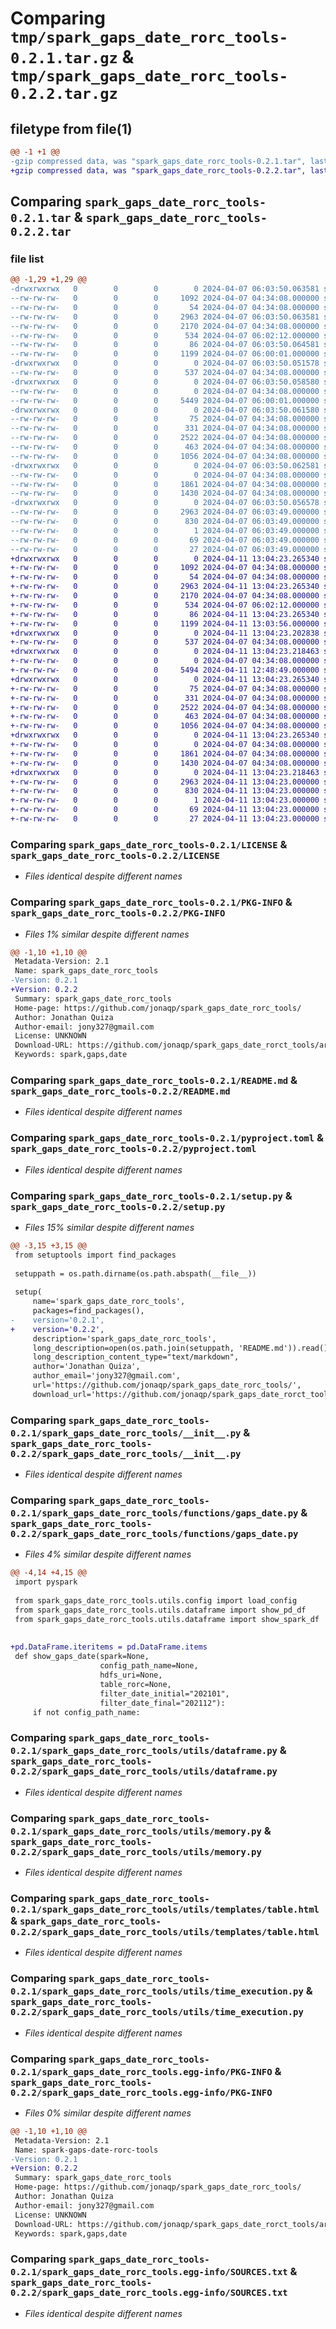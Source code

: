 # Comparing `tmp/spark_gaps_date_rorc_tools-0.2.1.tar.gz` & `tmp/spark_gaps_date_rorc_tools-0.2.2.tar.gz`

## filetype from file(1)

```diff
@@ -1 +1 @@
-gzip compressed data, was "spark_gaps_date_rorc_tools-0.2.1.tar", last modified: Sun Apr  7 06:03:50 2024, max compression
+gzip compressed data, was "spark_gaps_date_rorc_tools-0.2.2.tar", last modified: Thu Apr 11 13:04:23 2024, max compression
```

## Comparing `spark_gaps_date_rorc_tools-0.2.1.tar` & `spark_gaps_date_rorc_tools-0.2.2.tar`

### file list

```diff
@@ -1,29 +1,29 @@
-drwxrwxrwx   0        0        0        0 2024-04-07 06:03:50.063581 spark_gaps_date_rorc_tools-0.2.1/
--rw-rw-rw-   0        0        0     1092 2024-04-07 04:34:08.000000 spark_gaps_date_rorc_tools-0.2.1/LICENSE
--rw-rw-rw-   0        0        0       54 2024-04-07 04:34:08.000000 spark_gaps_date_rorc_tools-0.2.1/MANIFEST.in
--rw-rw-rw-   0        0        0     2963 2024-04-07 06:03:50.063581 spark_gaps_date_rorc_tools-0.2.1/PKG-INFO
--rw-rw-rw-   0        0        0     2170 2024-04-07 04:34:08.000000 spark_gaps_date_rorc_tools-0.2.1/README.md
--rw-rw-rw-   0        0        0      534 2024-04-07 06:02:12.000000 spark_gaps_date_rorc_tools-0.2.1/pyproject.toml
--rw-rw-rw-   0        0        0       86 2024-04-07 06:03:50.064581 spark_gaps_date_rorc_tools-0.2.1/setup.cfg
--rw-rw-rw-   0        0        0     1199 2024-04-07 06:00:01.000000 spark_gaps_date_rorc_tools-0.2.1/setup.py
-drwxrwxrwx   0        0        0        0 2024-04-07 06:03:50.051578 spark_gaps_date_rorc_tools-0.2.1/spark_gaps_date_rorc_tools/
--rw-rw-rw-   0        0        0      537 2024-04-07 04:34:08.000000 spark_gaps_date_rorc_tools-0.2.1/spark_gaps_date_rorc_tools/__init__.py
-drwxrwxrwx   0        0        0        0 2024-04-07 06:03:50.058580 spark_gaps_date_rorc_tools-0.2.1/spark_gaps_date_rorc_tools/functions/
--rw-rw-rw-   0        0        0        0 2024-04-07 04:34:08.000000 spark_gaps_date_rorc_tools-0.2.1/spark_gaps_date_rorc_tools/functions/__init__.py
--rw-rw-rw-   0        0        0     5449 2024-04-07 06:00:01.000000 spark_gaps_date_rorc_tools-0.2.1/spark_gaps_date_rorc_tools/functions/gaps_date.py
-drwxrwxrwx   0        0        0        0 2024-04-07 06:03:50.061580 spark_gaps_date_rorc_tools-0.2.1/spark_gaps_date_rorc_tools/utils/
--rw-rw-rw-   0        0        0       75 2024-04-07 04:34:08.000000 spark_gaps_date_rorc_tools-0.2.1/spark_gaps_date_rorc_tools/utils/__init__.py
--rw-rw-rw-   0        0        0      331 2024-04-07 04:34:08.000000 spark_gaps_date_rorc_tools-0.2.1/spark_gaps_date_rorc_tools/utils/config.py
--rw-rw-rw-   0        0        0     2522 2024-04-07 04:34:08.000000 spark_gaps_date_rorc_tools-0.2.1/spark_gaps_date_rorc_tools/utils/dataframe.py
--rw-rw-rw-   0        0        0      463 2024-04-07 04:34:08.000000 spark_gaps_date_rorc_tools-0.2.1/spark_gaps_date_rorc_tools/utils/logger.py
--rw-rw-rw-   0        0        0     1056 2024-04-07 04:34:08.000000 spark_gaps_date_rorc_tools-0.2.1/spark_gaps_date_rorc_tools/utils/memory.py
-drwxrwxrwx   0        0        0        0 2024-04-07 06:03:50.062581 spark_gaps_date_rorc_tools-0.2.1/spark_gaps_date_rorc_tools/utils/templates/
--rw-rw-rw-   0        0        0        0 2024-04-07 04:34:08.000000 spark_gaps_date_rorc_tools-0.2.1/spark_gaps_date_rorc_tools/utils/templates/__init__.py
--rw-rw-rw-   0        0        0     1861 2024-04-07 04:34:08.000000 spark_gaps_date_rorc_tools-0.2.1/spark_gaps_date_rorc_tools/utils/templates/table.html
--rw-rw-rw-   0        0        0     1430 2024-04-07 04:34:08.000000 spark_gaps_date_rorc_tools-0.2.1/spark_gaps_date_rorc_tools/utils/time_execution.py
-drwxrwxrwx   0        0        0        0 2024-04-07 06:03:50.056578 spark_gaps_date_rorc_tools-0.2.1/spark_gaps_date_rorc_tools.egg-info/
--rw-rw-rw-   0        0        0     2963 2024-04-07 06:03:49.000000 spark_gaps_date_rorc_tools-0.2.1/spark_gaps_date_rorc_tools.egg-info/PKG-INFO
--rw-rw-rw-   0        0        0      830 2024-04-07 06:03:49.000000 spark_gaps_date_rorc_tools-0.2.1/spark_gaps_date_rorc_tools.egg-info/SOURCES.txt
--rw-rw-rw-   0        0        0        1 2024-04-07 06:03:49.000000 spark_gaps_date_rorc_tools-0.2.1/spark_gaps_date_rorc_tools.egg-info/dependency_links.txt
--rw-rw-rw-   0        0        0       69 2024-04-07 06:03:49.000000 spark_gaps_date_rorc_tools-0.2.1/spark_gaps_date_rorc_tools.egg-info/requires.txt
--rw-rw-rw-   0        0        0       27 2024-04-07 06:03:49.000000 spark_gaps_date_rorc_tools-0.2.1/spark_gaps_date_rorc_tools.egg-info/top_level.txt
+drwxrwxrwx   0        0        0        0 2024-04-11 13:04:23.265340 spark_gaps_date_rorc_tools-0.2.2/
+-rw-rw-rw-   0        0        0     1092 2024-04-07 04:34:08.000000 spark_gaps_date_rorc_tools-0.2.2/LICENSE
+-rw-rw-rw-   0        0        0       54 2024-04-07 04:34:08.000000 spark_gaps_date_rorc_tools-0.2.2/MANIFEST.in
+-rw-rw-rw-   0        0        0     2963 2024-04-11 13:04:23.265340 spark_gaps_date_rorc_tools-0.2.2/PKG-INFO
+-rw-rw-rw-   0        0        0     2170 2024-04-07 04:34:08.000000 spark_gaps_date_rorc_tools-0.2.2/README.md
+-rw-rw-rw-   0        0        0      534 2024-04-07 06:02:12.000000 spark_gaps_date_rorc_tools-0.2.2/pyproject.toml
+-rw-rw-rw-   0        0        0       86 2024-04-11 13:04:23.265340 spark_gaps_date_rorc_tools-0.2.2/setup.cfg
+-rw-rw-rw-   0        0        0     1199 2024-04-11 13:03:56.000000 spark_gaps_date_rorc_tools-0.2.2/setup.py
+drwxrwxrwx   0        0        0        0 2024-04-11 13:04:23.202838 spark_gaps_date_rorc_tools-0.2.2/spark_gaps_date_rorc_tools/
+-rw-rw-rw-   0        0        0      537 2024-04-07 04:34:08.000000 spark_gaps_date_rorc_tools-0.2.2/spark_gaps_date_rorc_tools/__init__.py
+drwxrwxrwx   0        0        0        0 2024-04-11 13:04:23.218463 spark_gaps_date_rorc_tools-0.2.2/spark_gaps_date_rorc_tools/functions/
+-rw-rw-rw-   0        0        0        0 2024-04-07 04:34:08.000000 spark_gaps_date_rorc_tools-0.2.2/spark_gaps_date_rorc_tools/functions/__init__.py
+-rw-rw-rw-   0        0        0     5494 2024-04-11 12:48:49.000000 spark_gaps_date_rorc_tools-0.2.2/spark_gaps_date_rorc_tools/functions/gaps_date.py
+drwxrwxrwx   0        0        0        0 2024-04-11 13:04:23.265340 spark_gaps_date_rorc_tools-0.2.2/spark_gaps_date_rorc_tools/utils/
+-rw-rw-rw-   0        0        0       75 2024-04-07 04:34:08.000000 spark_gaps_date_rorc_tools-0.2.2/spark_gaps_date_rorc_tools/utils/__init__.py
+-rw-rw-rw-   0        0        0      331 2024-04-07 04:34:08.000000 spark_gaps_date_rorc_tools-0.2.2/spark_gaps_date_rorc_tools/utils/config.py
+-rw-rw-rw-   0        0        0     2522 2024-04-07 04:34:08.000000 spark_gaps_date_rorc_tools-0.2.2/spark_gaps_date_rorc_tools/utils/dataframe.py
+-rw-rw-rw-   0        0        0      463 2024-04-07 04:34:08.000000 spark_gaps_date_rorc_tools-0.2.2/spark_gaps_date_rorc_tools/utils/logger.py
+-rw-rw-rw-   0        0        0     1056 2024-04-07 04:34:08.000000 spark_gaps_date_rorc_tools-0.2.2/spark_gaps_date_rorc_tools/utils/memory.py
+drwxrwxrwx   0        0        0        0 2024-04-11 13:04:23.265340 spark_gaps_date_rorc_tools-0.2.2/spark_gaps_date_rorc_tools/utils/templates/
+-rw-rw-rw-   0        0        0        0 2024-04-07 04:34:08.000000 spark_gaps_date_rorc_tools-0.2.2/spark_gaps_date_rorc_tools/utils/templates/__init__.py
+-rw-rw-rw-   0        0        0     1861 2024-04-07 04:34:08.000000 spark_gaps_date_rorc_tools-0.2.2/spark_gaps_date_rorc_tools/utils/templates/table.html
+-rw-rw-rw-   0        0        0     1430 2024-04-07 04:34:08.000000 spark_gaps_date_rorc_tools-0.2.2/spark_gaps_date_rorc_tools/utils/time_execution.py
+drwxrwxrwx   0        0        0        0 2024-04-11 13:04:23.218463 spark_gaps_date_rorc_tools-0.2.2/spark_gaps_date_rorc_tools.egg-info/
+-rw-rw-rw-   0        0        0     2963 2024-04-11 13:04:23.000000 spark_gaps_date_rorc_tools-0.2.2/spark_gaps_date_rorc_tools.egg-info/PKG-INFO
+-rw-rw-rw-   0        0        0      830 2024-04-11 13:04:23.000000 spark_gaps_date_rorc_tools-0.2.2/spark_gaps_date_rorc_tools.egg-info/SOURCES.txt
+-rw-rw-rw-   0        0        0        1 2024-04-11 13:04:23.000000 spark_gaps_date_rorc_tools-0.2.2/spark_gaps_date_rorc_tools.egg-info/dependency_links.txt
+-rw-rw-rw-   0        0        0       69 2024-04-11 13:04:23.000000 spark_gaps_date_rorc_tools-0.2.2/spark_gaps_date_rorc_tools.egg-info/requires.txt
+-rw-rw-rw-   0        0        0       27 2024-04-11 13:04:23.000000 spark_gaps_date_rorc_tools-0.2.2/spark_gaps_date_rorc_tools.egg-info/top_level.txt
```

### Comparing `spark_gaps_date_rorc_tools-0.2.1/LICENSE` & `spark_gaps_date_rorc_tools-0.2.2/LICENSE`

 * *Files identical despite different names*

### Comparing `spark_gaps_date_rorc_tools-0.2.1/PKG-INFO` & `spark_gaps_date_rorc_tools-0.2.2/PKG-INFO`

 * *Files 1% similar despite different names*

```diff
@@ -1,10 +1,10 @@
 Metadata-Version: 2.1
 Name: spark_gaps_date_rorc_tools
-Version: 0.2.1
+Version: 0.2.2
 Summary: spark_gaps_date_rorc_tools
 Home-page: https://github.com/jonaqp/spark_gaps_date_rorc_tools/
 Author: Jonathan Quiza
 Author-email: jony327@gmail.com
 License: UNKNOWN
 Download-URL: https://github.com/jonaqp/spark_gaps_date_rorct_tools/archive/main.zip
 Keywords: spark,gaps,date
```

### Comparing `spark_gaps_date_rorc_tools-0.2.1/README.md` & `spark_gaps_date_rorc_tools-0.2.2/README.md`

 * *Files identical despite different names*

### Comparing `spark_gaps_date_rorc_tools-0.2.1/pyproject.toml` & `spark_gaps_date_rorc_tools-0.2.2/pyproject.toml`

 * *Files identical despite different names*

### Comparing `spark_gaps_date_rorc_tools-0.2.1/setup.py` & `spark_gaps_date_rorc_tools-0.2.2/setup.py`

 * *Files 15% similar despite different names*

```diff
@@ -3,15 +3,15 @@
 from setuptools import find_packages
 
 setuppath = os.path.dirname(os.path.abspath(__file__))
 
 setup(
     name='spark_gaps_date_rorc_tools',
     packages=find_packages(),
-    version='0.2.1',
+    version='0.2.2',
     description='spark_gaps_date_rorc_tools',
     long_description=open(os.path.join(setuppath, 'README.md')).read(),
     long_description_content_type="text/markdown",
     author='Jonathan Quiza',
     author_email='jony327@gmail.com',
     url='https://github.com/jonaqp/spark_gaps_date_rorc_tools/',
     download_url='https://github.com/jonaqp/spark_gaps_date_rorct_tools/archive/main.zip',
```

### Comparing `spark_gaps_date_rorc_tools-0.2.1/spark_gaps_date_rorc_tools/__init__.py` & `spark_gaps_date_rorc_tools-0.2.2/spark_gaps_date_rorc_tools/__init__.py`

 * *Files identical despite different names*

### Comparing `spark_gaps_date_rorc_tools-0.2.1/spark_gaps_date_rorc_tools/functions/gaps_date.py` & `spark_gaps_date_rorc_tools-0.2.2/spark_gaps_date_rorc_tools/functions/gaps_date.py`

 * *Files 4% similar despite different names*

```diff
@@ -4,14 +4,15 @@
 import pyspark
 
 from spark_gaps_date_rorc_tools.utils.config import load_config
 from spark_gaps_date_rorc_tools.utils.dataframe import show_pd_df
 from spark_gaps_date_rorc_tools.utils.dataframe import show_spark_df
 
 
+pd.DataFrame.iteritems = pd.DataFrame.items
 def show_gaps_date(spark=None,
                    config_path_name=None,
                    hdfs_uri=None,
                    table_rorc=None,
                    filter_date_initial="202101",
                    filter_date_final="202112"):
     if not config_path_name:
```

### Comparing `spark_gaps_date_rorc_tools-0.2.1/spark_gaps_date_rorc_tools/utils/dataframe.py` & `spark_gaps_date_rorc_tools-0.2.2/spark_gaps_date_rorc_tools/utils/dataframe.py`

 * *Files identical despite different names*

### Comparing `spark_gaps_date_rorc_tools-0.2.1/spark_gaps_date_rorc_tools/utils/memory.py` & `spark_gaps_date_rorc_tools-0.2.2/spark_gaps_date_rorc_tools/utils/memory.py`

 * *Files identical despite different names*

### Comparing `spark_gaps_date_rorc_tools-0.2.1/spark_gaps_date_rorc_tools/utils/templates/table.html` & `spark_gaps_date_rorc_tools-0.2.2/spark_gaps_date_rorc_tools/utils/templates/table.html`

 * *Files identical despite different names*

### Comparing `spark_gaps_date_rorc_tools-0.2.1/spark_gaps_date_rorc_tools/utils/time_execution.py` & `spark_gaps_date_rorc_tools-0.2.2/spark_gaps_date_rorc_tools/utils/time_execution.py`

 * *Files identical despite different names*

### Comparing `spark_gaps_date_rorc_tools-0.2.1/spark_gaps_date_rorc_tools.egg-info/PKG-INFO` & `spark_gaps_date_rorc_tools-0.2.2/spark_gaps_date_rorc_tools.egg-info/PKG-INFO`

 * *Files 0% similar despite different names*

```diff
@@ -1,10 +1,10 @@
 Metadata-Version: 2.1
 Name: spark-gaps-date-rorc-tools
-Version: 0.2.1
+Version: 0.2.2
 Summary: spark_gaps_date_rorc_tools
 Home-page: https://github.com/jonaqp/spark_gaps_date_rorc_tools/
 Author: Jonathan Quiza
 Author-email: jony327@gmail.com
 License: UNKNOWN
 Download-URL: https://github.com/jonaqp/spark_gaps_date_rorct_tools/archive/main.zip
 Keywords: spark,gaps,date
```

### Comparing `spark_gaps_date_rorc_tools-0.2.1/spark_gaps_date_rorc_tools.egg-info/SOURCES.txt` & `spark_gaps_date_rorc_tools-0.2.2/spark_gaps_date_rorc_tools.egg-info/SOURCES.txt`

 * *Files identical despite different names*

